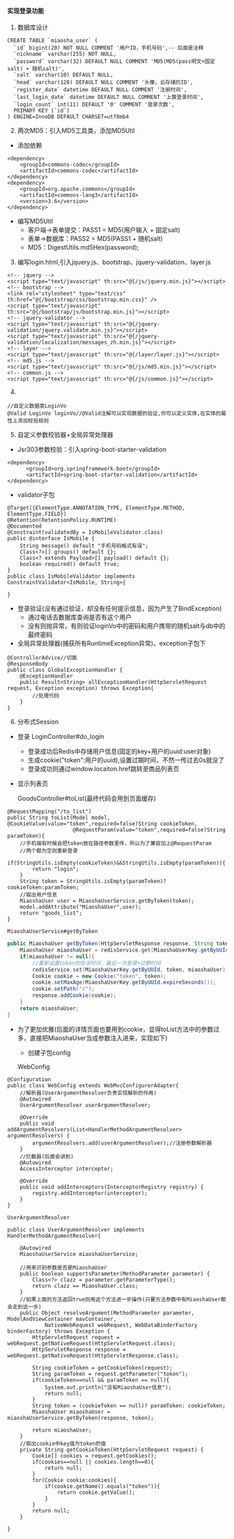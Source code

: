 #### 实现登录功能
1. 数据库设计
```
CREATE TABLE `miaosha_user` (
  `id` bigint(20) NOT NULL COMMENT '用户ID，手机号码',-- 后面是注释
  `nickname` varchar(255) NOT NULL,
  `password` varchar(32) DEFAULT NULL COMMENT 'MD5(MD5(pass明文+固定salt) + 随机salt)',
  `salt` varchar(10) DEFAULT NULL,
  `head` varchar(128) DEFAULT NULL COMMENT '头像，云存储的ID',
  `register_date` datetime DEFAULT NULL COMMENT '注册时间',
  `last_login_date` datetime DEFAULT NULL COMMENT '上蔟登录时间',
  `login_count` int(11) DEFAULT '0' COMMENT '登录次数',
  PRIMARY KEY (`id`)
) ENGINE=InnoDB DEFAULT CHARSET=utf8mb4
```
2. 两次MD5：引入MD5工具类，添加MD5Util
* 添加依赖
```
<dependency>
    <groupId>commons-codec</groupId>
    <artifactId>commons-codec</artifactId>
</dependency>
<dependency>
    <groupId>org.apache.commons</groupId>
    <artifactId>commons-lang3</artifactId>
    <version>3.6</version>
</dependency>
```
* 编写MD5Util
    * 客户端->表单提交：PASS1 = MD5(用户输入 + 固定salt)
    * 表单->数据库：PASS2 = MD5(PASS1 + 随机salt)
    * MD5：DigestUtils.md5Hex(password);
3. 编写login.html,引入jquery.js、bootstrap、jquery-validation、layer.js
```
<!-- jquery -->
<script type="text/javascript" th:src="@{/js/jquery.min.js}"></script>
<!-- bootstrap -->
<link rel="stylesheet" type="text/css" th:href="@{/bootstrap/css/bootstrap.min.css}" />
<script type="text/javascript" th:src="@{/bootstrap/js/bootstrap.min.js}"></script>
<!-- jquery-validator -->
<script type="text/javascript" th:src="@{/jquery-validation/jquery.validate.min.js}"></script>
<script type="text/javascript" th:src="@{/jquery-validation/localization/messages_zh.min.js}"></script>
<!-- layer -->
<script type="text/javascript" th:src="@{/layer/layer.js}"></script>
<!-- md5.js -->
<script type="text/javascript" th:src="@{/js/md5.min.js}"></script>
<!-- common.js -->
<script type="text/javascript" th:src="@{/js/common.js}"></script>
```
4. 
```
//自定义数据类LoginVo
@Valid LoginVo loginVo//@Valid注解可以实现数据的验证,你可以定义实体,在实体的属性上添加校验规则
```

5. 自定义参数校验器+全局异常处理器
* Jsr303参数校验：引入spring-boot-starter-validation
```
<dependency>
      <groupId>org.springframework.boot</groupId>
      <artifactId>spring-boot-starter-validation</artifactId>
</dependency>
```
* validator子包
```
@Target({ElementType.ANNOTATION_TYPE, ElementType.METHOD, ElementType.FIELD})  
@Retention(RetentionPolicy.RUNTIME)  
@Documented  
@Constraint(validatedBy = IsMobileValidator.class)
public @interface IsMobile {
    String message() default "手机号码格式有误";  
    Class<?>[] groups() default {};  
    Class<? extends Payload>[] payload() default {};  
    boolean required() default true;
}
public class IsMobileValidator implements ConstraintValidator<IsMobile, String>{
    
}
```
* 登录验证(没有通过验证，却没有任何提示信息，因为产生了BindException)
    * 通过电话去数据库查询是否有这个用户
    * 没有则抛异常，有则验证loginVo中的密码和用户携带的随机salt与db中的最终密码
* 全局异常处理器(捕获所有RuntimeException异常)，exception子包下
```
@ControllerAdvice//切面
@ResponseBody
public class GlobalExceptionHandler {
    @ExceptionHandler
    public Result<String> allExceptionHandler(HttpServletRequest request, Exception exception) throws Exception{  
        //处理代码
    }
}
```
6. 分布式Session
* 登录 LoginController#do_login
    * 登录成功后Redis中存储用户信息(固定的key+用户的uuid:user对象)
    * 生成cookie("token":用户的uuid),设置过期时间，不然一传过去0s就没了
    * 登录成功则通过window.locaiton.href跳转至商品列表页
* 显示列表页


    GoodsController#toList(最终代码会用到页面缓存)

```
@RequestMapping("/to_list")
public String toList(Model model, @CookieValue(value="token",required=false)String cookieToken,
                     @RequestParam(value="token",required=false)String paramToken){
    //手机端有时候会把token放在路径参数里传，所以为了兼容加上@RequestParam
    //两个都为空则重新登录
	if(StringUtils.isEmpty(cookieToken)&&StringUtils.isEmpty(paramToken)){
	    return "login";
	}
	String token = StringUtils.isEmpty(paramToken)?cookieToken:paramToken;
	//取出用户信息
	MiaoshaUser user = MiaoshaUserService.getByToken(token);
	model.addAttribute("MiaoshaUser",user);
	return "goods_list";
}
```

    MiaoshaUserService#getByToken
    
```java
public MiaoshaUser getByToken(HttpServletResponse response, String token){
	MiaoshaUser miaoshaUser = redisService.get(MiaoshaUserKey.getByUUId, token, MiaoshaUser.class);
	if(miaoshaUser != null){
		//重新设置token的存活时间：最后一次登录+过期时间
		redisService.set(MiaoshaUserKey.getByUUId, token, miaoshaUser);
		Cookie cookie = new Cookie("token", token);
		cookie.setMaxAge(MiaoshaUserKey.getByUUId.expireSeconds());
		cookie.setPath("/");
		response.addCookie(cookie);
	}
	return miaoshaUser;
}
```
* 为了更加优雅(后面的详情页面也要用到cookie，显得toList方法中的参数过多，直接把MiaoshaUser当成参数注入进来，实现如下)
    * 创建子包config


    WebConfig
    
```
@Configuration
public class WebConfig extends WebMvcConfigurerAdapter{
    //解析器(UserArgumentResolver负责实现解析的作用)
	@Autowired
	UserArgumentResolver userArgumentResolver;
	
	@Override
	public void addArgumentResolvers(List<HandlerMethodArgumentResolver> argumentResolvers) {
		argumentResolvers.add(userArgumentResolver);//注册参数解析器
	}
	//拦截器(后面会讲到)
	@Autowired
	AccessInterceptor interceptor;
	
	@Override
	public void addInterceptors(InterceptorRegistry registry) {
		registry.addInterceptor(interceptor);
	}
}
```


    UserArgumentResolver 

```
public class UserArgumentResolver implements HandlerMethodArgumentResolver{

	@Autowired
	MiaoshaUserService miaoshaUserService;
	
	//用来识别参数是否是MiaoshaUser
	public boolean supportsParameter(MethodParameter parameter) {
		Class<?> clazz = parameter.getParameterType();
		return clazz == MiaoshaUser.class;
	}
    //如果上面的方法返回true则用这个方法进一步操作(只要方法参数中有MiaoshaUser都会走到这一步)
	public Object resolveArgument(MethodParameter parameter, ModelAndViewContainer mavContainer,
			NativeWebRequest webRequest, WebDataBinderFactory binderFactory) throws Exception {
		HttpServletRequest request = webRequest.getNativeRequest(HttpServletRequest.class);
		HttpServletResponse response = webRequest.getNativeRequest(HttpServletResponse.class);
			
		String cookieToken = getCookieToken(request);
		String paramToken = request.getParameter("token");
		if(cookieToken==null && paramToken == null){
			System.out.println("没有MiaoshaUser信息");
			return null;
		}
		String token = (cookieToken == null)? paramToken: cookieToken;
		MiaoshaUser miaoshaUser = miaoshaUserService.getByToken(response, token);
		
		return miaoshaUser;
	}
	//取出cookie中key值为token的值
	private String getCookieToken(HttpServletRequest request) {
		Cookie[] cookies = request.getCookies();
		if(cookies==null || cookies.length==0){
			return null;
		}
		for(Cookie cookie:cookies){
			if(cookie.getName().equals("token")){
				return cookie.getValue();
			}
		}
		return null;
	}
	
}
```
 
    

